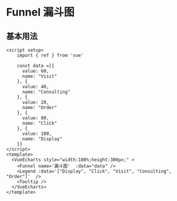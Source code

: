 # Funnel 漏斗图

<script setup>
  import { ref } from 'vue'
  import * as echarts from 'echarts';

  const data =[{
      value: 60,
      name: "Visit"
    }, {
      value: 40,
      name: "Consulting"
    }, {
      value: 20,
      name: "Order"
    }, {
      value: 80,
      name: "Click"
    }, {
      value: 100,
      name: "Display"
    }]
</script>

<VueEcharts style="width:100%;height:300px;" >
    <Funnel name='漏斗图'  :data="data" />
    <Legend :data='["Display", "Click", "Visit", "Consulting", "Order"]'  />
    <Tooltip />
</VueEcharts>

## 基本用法

```vue
<script setup>
    import { ref } from 'vue'

    const data =[{
      value: 60,
      name: "Visit"
    }, {
      value: 40,
      name: "Consulting"
    }, {
      value: 20,
      name: "Order"
    }, {
      value: 80,
      name: "Click"
    }, {
      value: 100,
      name: "Display"
    }]
</script>
<template>
  <VueEcharts style="width:100%;height:300px;" >
    <Funnel name='漏斗图'  :data="data" />
    <Legend :data='["Display", "Click", "Visit", "Consulting", "Order"]'  />
    <Tooltip />
  </VueEcharts>
</template>
```

